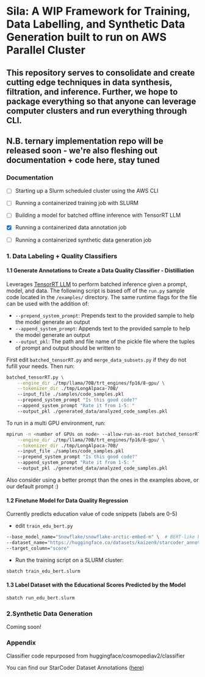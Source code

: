 # Sila: A WIP Framework for Training, Data Labelling, and Synthetic Data Generation built to run on AWS Parallel Cluster

## This repository serves to consolidate and create  cutting edge techniques in data synthesis, filtration, and inference. Further, we hope to package everything so that anyone can leverage computer clusters and run everything through CLI.

## N.B. ternary implementation repo will be released soon - we're also fleshing out documentation + code here, stay tuned
### Documentation
- [ ] Starting up a Slurm scheduled cluster using the AWS CLI
- [ ] Running a containerized training job with SLURM
- [ ] Building a model for batched offline inference with TensorRT LLM
- [x] Running a containerized data annotation job
- [ ] Running a containerized synthetic data generation job


### 1. Data Labeling + Quality Classifiers 

#### 1.1 Generate Annotations to Create a Data Quality Classifier - Distilliation  
Leverages [TensorRT LLM](https://github.com/NVIDIA/TensorRT-LLM) to perform batched inference given a prompt, model, and data. The following script is based off of the `run.py` sample code located in the `/examples/` directory. The same runtime flags for the file can be used with the addition of:

* `--prepend_system_prompt`: Prepends text to the provided sample to help the model generate an output
* `--append_system_prompt`: Appends text to the provided sample to help the model generate an output
* `--output_pkl`: The path and file name of the pickle file where the tuples of prompt and output should be written to

First edit `batched_tensorRT.py` and `merge_data_subsets.py` if they do not fufill your needs. Then run:
```bash
batched_tensorRT.py \
    --engine_dir ./tmp/llama/70B/trt_engines/fp16/8-gpu/ \
    --tokenizer_dir ./tmp/LongAlpaca-70B/
    --input_file ./samples/code_samples.pkl
    --prepend_system_prompt "Is this good code?"
    --append_system_prompt "Rate it from 1-5: "
    --output_pkl ./generated_data/analyzed_code_samples.pkl
```
To run in a multi GPU environment, run:
```bash
mpirun -n <number of GPUs on node> --allow-run-as-root batched_tensorRT.py \
    --engine_dir ./tmp/llama/70B/trt_engines/fp16/8-gpu/ \
    --tokenizer_dir ./tmp/LongAlpaca-70B/
    --input_file ./samples/code_samples.pkl
    --prepend_system_prompt "Is this good code?"
    --append_system_prompt "Rate it from 1-5: "
    --output_pkl ./generated_data/analyzed_code_samples.pkl
```

Also consider using a better prompt than the ones in the examples above, or our default prompt :)

#### 1.2 Finetune Model for Data Quality Regression
Currently predicts education value of code snippets (labels are 0-5)
* edit `train_edu_bert.py`
```bash
--base_model_name="Snowflake/snowflake-arctic-embed-m" \  # BERT-like base model
--dataset_name="https://huggingface.co/datasets/kaizen9/starcoder_annotations" \  # Llama3.1 70B -annotated eduational value dataset
--target_column="score" 
```
* Run the training script on a SLURM cluster:
```bash
sbatch train_edu_bert.slurm
```

#### 1.3 Label Dataset with the Educational Scores Predicted by the Model
    
```bash
sbatch run_edu_bert.slurm
```

### 2.Synthetic Data Generation 

Coming soon!


### Appendix

Classifier code repurposed from huggingface/cosmopediav2/classifier

You can find our StarCoder Dataset Annotations ([here](https://huggingface.co/datasets/kaizen9/starcoder_annotations))
